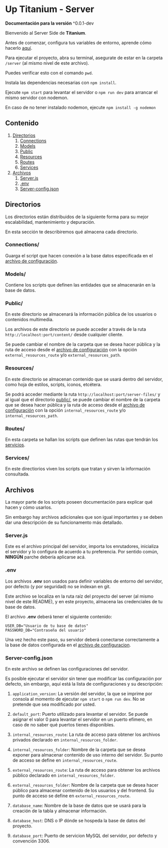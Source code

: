 # Up Titanium - Server
<!-- 
Si concideran pertinente y necesario, actualicen y corrijan este documento :)
 -->
**Documentación para la versión** ^0.0.1-dev

Bienvenido al Server Side de **Titanium**.

Antes de comenzar, configura tus variables de entorno, aprende cómo hacerlo [aquí](#env).

Para ejecutar el proyecto, abra su terminal, asegurate de estar en la carpeta `/server` (al mismo nivel de este archivo).

Puedes verificar esto con el comando `pwd`.

Instala las dependencias necesarias con `npm install`.

Ejecute `npm start` para levantar el servidor o `npm run dev` para arrancar el mismo servidor con nodemon.

En caso de no tener instalado nodemon, ejecute `npm install -g nodemon`

## Contenido
1. [Directorios](#directorios)
    1. [Connections](#connections)
    2. [Models](#models)
    3. [Public](#public)
    4. [Resources](#resources)
    5. [Routes](#routes)
    6. [Services](#services)
2. [Archivos](#archivos)
    1. [Server.js](#serverjs)
    2. [.env](#env)
    3. [Server-config.json](#server-configjson)

## Directorios
Los directorios están distribuidos de la siguiente forma para su mejor escalabilidad, mantenimiento y depuración.

En esta sección te describiremos qué almacena cada directorio.

### Connections/
Guarga el script que hacen conexión a la base datos especificada en el [archivo de configuración](#server-configjson).

### Models/
Contiene los scripts que definen las entidades que se almacenarán en la base de datos.

### Public/
En este directorio se almacenará la información pública de los usuarios o contenidos multimedia. 

Los archivos de este directorio se puede acceder a través de la ruta `http://localhost:port/content/` desde cualquier cliente.

Se puede cambiar el nombre de la carpeta que se desea hacer pública y la ruta de acceso desde el [archivo de configuración](#server-configjson) con la opción `external_resources_route` y/o `external_resources_path`.

### Resources/
En este directorio se almacenan contenido que se usará dentro del servidor, como hoja de estilos, scripts, iconos, etcétera.

Se podrá acceder mediante la ruta `http://localhost:port/server-files/` y al igual que el directorio [public/](#public), se puede cambiar el nombre de la carpeta que se desea hacer pública y la ruta de acceso desde el [archivo de configuración](#server-configjson) con la opción `internal_resources_route` y/o `internal_resources_path`.

### Routes/
En esta carpeta se hallan los scripts que definen las rutas que tendrán los [servicios](#services).

### Services/
En este directiorios viven los scripts que tratan y sirven la información consultada.

## Archivos
La mayor parte de los scripts poseen documentación para explicar qué hacen y cómo usarlos. 

Sin embargo hay archivos adicionales que son igual importantes y se deben dar una descripción de su funcionamento más detallado.
### Server.js
Este es el archivo principal del servidor, importa los enrutadores, inicializa el servidor y lo configura de acuerdo a tu preferencia. Por sentido común, **NINGÚN** parche debería aplicarse acá.
### .env
Los archivos **.env** son usados para definir variables de entorno del servidor, por defecto (y por seguridad) no se indexan en git.

Este archivo se localiza en la ruta raíz del proyecto del server (al mismo nivel de este README), y en este proyecto, almacena las credenciales de tu base de datos.

El archivo **.env** deberá tener el siguiente contenido:
~~~
USER_DB="Usuario de tu base de datos"
PASSWORD_DB="Contraseña del usuario"
~~~
Una vez hecho este paso, su servidor deberá conectarse correctamente a la base de datos configurada en el [archivo de configuracion](#server-configjson).
### Server-config.json
En este archivo se definen las configuraciones del servidor.

Es posible ejecutar el servidor sin tener que modificar las configuración por defecto, sin embargo, aquí está la lista de configuraciones y su descripción:
1. `application_version`: La versión del servidor, la que se imprime por consola al momento de ejecutar `npm start` o `npm run dev`. No se pretende que sea modificado por usted.

2. `default_port`: Puerto utilizado para levantar el servidor. Se puede asignar el valor 0 para levantar el servidor en un puerto efímero, en caso de no saber qué puertos tienes disponibles.

3. `internal_resources_route`: La ruta de acceso para obtener los archivos privados declarado en `internal_resources_folder`.

4. `internal_resources_folder`: Nombre de la carpeta que se desea exponer para almacenar contenido de uso interno del servidor. Su punto de acceso se define en `internal_resources_route`.

5. `external_resources_route`:  La ruta de acceso para obtener los archivos público declarado en `internal_resources_folder`.

6. `external_resources_folder`: Nombre de la carpeta que se desea hacer público para almacenar contenido de los usuarios y del frontend. Su punto de acceso se define en `external_resources_route`.

7. `database_name`: Nombre de la base de datos que se usará para la creación de la tabla y almacenar información.

8. `database_host`: DNS  o IP dónde se hospeda la base de datos del proyecto.

9. `database_port`: Puerto de servicion MySQL del servidor, por defecto y convención 3306.